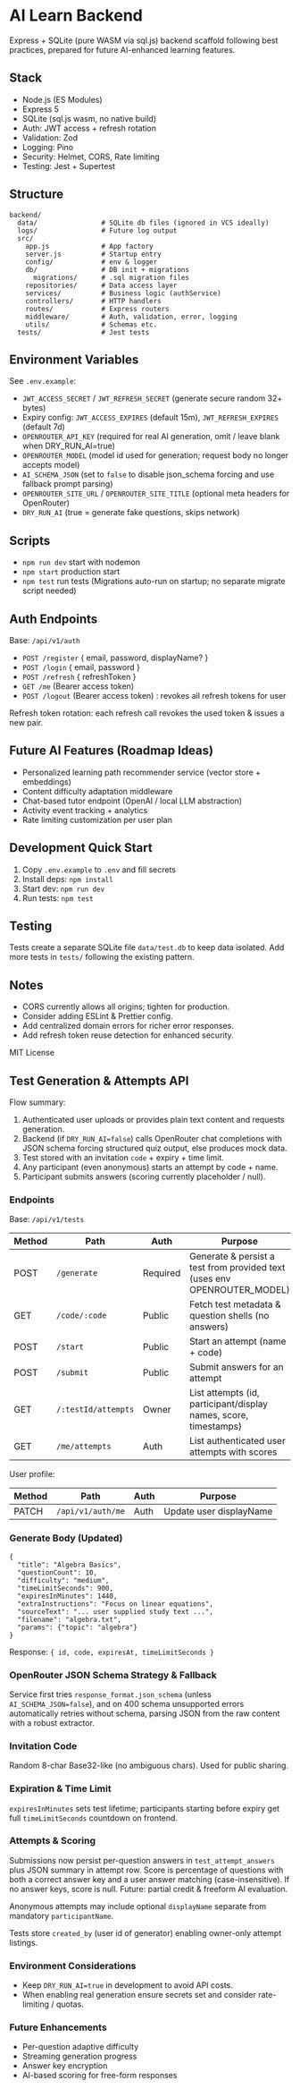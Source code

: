# AI Learn Backend

Express + SQLite (pure WASM via sql.js) backend scaffold following best practices, prepared for future AI-enhanced learning features.

## Stack

-   Node.js (ES Modules)
-   Express 5
-   SQLite (sql.js wasm, no native build)
-   Auth: JWT access + refresh rotation
-   Validation: Zod
-   Logging: Pino
-   Security: Helmet, CORS, Rate limiting
-   Testing: Jest + Supertest

## Structure

```
backend/
  data/                # SQLite db files (ignored in VCS ideally)
  logs/                # Future log output
  src/
    app.js             # App factory
    server.js          # Startup entry
    config/            # env & logger
    db/                # DB init + migrations
      migrations/      # .sql migration files
    repositories/      # Data access layer
    services/          # Business logic (authService)
    controllers/       # HTTP handlers
    routes/            # Express routers
    middleware/        # Auth, validation, error, logging
    utils/             # Schemas etc.
  tests/               # Jest tests
```

## Environment Variables

See `.env.example`:

-   `JWT_ACCESS_SECRET` / `JWT_REFRESH_SECRET` (generate secure random 32+ bytes)
-   Expiry config: `JWT_ACCESS_EXPIRES` (default 15m), `JWT_REFRESH_EXPIRES` (default 7d)
-   `OPENROUTER_API_KEY` (required for real AI generation, omit / leave blank when DRY_RUN_AI=true)
-   `OPENROUTER_MODEL` (model id used for generation; request body no longer accepts model)
-   `AI_SCHEMA_JSON` (set to `false` to disable json_schema forcing and use fallback prompt parsing)
-   `OPENROUTER_SITE_URL` / `OPENROUTER_SITE_TITLE` (optional meta headers for OpenRouter)
-   `DRY_RUN_AI` (true = generate fake questions, skips network)

## Scripts

-   `npm run dev` start with nodemon
-   `npm start` production start
-   `npm test` run tests
    (Migrations auto-run on startup; no separate migrate script needed)

## Auth Endpoints

Base: `/api/v1/auth`

-   `POST /register` { email, password, displayName? }
-   `POST /login` { email, password }
-   `POST /refresh` { refreshToken }
-   `GET /me` (Bearer access token)
-   `POST /logout` (Bearer access token) : revokes all refresh tokens for user

Refresh token rotation: each refresh call revokes the used token & issues a new pair.

## Future AI Features (Roadmap Ideas)

-   Personalized learning path recommender service (vector store + embeddings)
-   Content difficulty adaptation middleware
-   Chat-based tutor endpoint (OpenAI / local LLM abstraction)
-   Activity event tracking + analytics
-   Rate limiting customization per user plan

## Development Quick Start

1. Copy `.env.example` to `.env` and fill secrets
2. Install deps: `npm install`
3. Start dev: `npm run dev`
4. Run tests: `npm test`

## Testing

Tests create a separate SQLite file `data/test.db` to keep data isolated. Add more tests in `tests/` following the existing pattern.

## Notes

-   CORS currently allows all origins; tighten for production.
-   Consider adding ESLint & Prettier config.
-   Add centralized domain errors for richer error responses.
-   Add refresh token reuse detection for enhanced security.

MIT License

## Test Generation & Attempts API

Flow summary:

1. Authenticated user uploads or provides plain text content and requests generation.
2. Backend (if `DRY_RUN_AI=false`) calls OpenRouter chat completions with JSON schema forcing structured quiz output, else produces mock data.
3. Test stored with an invitation `code` + expiry + time limit.
4. Any participant (even anonymous) starts an attempt by code + name.
5. Participant submits answers (scoring currently placeholder / null).

### Endpoints

Base: `/api/v1/tests`

| Method | Path                | Auth     | Purpose                                                                  |
| ------ | ------------------- | -------- | ------------------------------------------------------------------------ |
| POST   | `/generate`         | Required | Generate & persist a test from provided text (uses env OPENROUTER_MODEL) |
| GET    | `/code/:code`       | Public   | Fetch test metadata & question shells (no answers)                       |
| POST   | `/start`            | Public   | Start an attempt (name + code)                                           |
| POST   | `/submit`           | Public   | Submit answers for an attempt                                            |
| GET    | `/:testId/attempts` | Owner    | List attempts (id, participant/display names, score, timestamps)         |
| GET    | `/me/attempts`      | Auth     | List authenticated user attempts with scores                             |

User profile:

| Method | Path              | Auth | Purpose                 |
| ------ | ----------------- | ---- | ----------------------- |
| PATCH  | `/api/v1/auth/me` | Auth | Update user displayName |

### Generate Body (Updated)

```
{
  "title": "Algebra Basics",
  "questionCount": 10,
  "difficulty": "medium",
  "timeLimitSeconds": 900,
  "expiresInMinutes": 1440,
  "extraInstructions": "Focus on linear equations",
  "sourceText": "... user supplied study text ...",
  "filename": "algebra.txt",
  "params": {"topic": "algebra"}
}
```

Response: `{ id, code, expiresAt, timeLimitSeconds }`

### OpenRouter JSON Schema Strategy & Fallback

Service first tries `response_format.json_schema` (unless `AI_SCHEMA_JSON=false`), and on 400 schema unsupported errors automatically retries without schema, parsing JSON from the raw content with a robust extractor.

### Invitation Code

Random 8-char Base32-like (no ambiguous chars). Used for public sharing.

### Expiration & Time Limit

`expiresInMinutes` sets test lifetime; participants starting before expiry get full `timeLimitSeconds` countdown on frontend.

### Attempts & Scoring

Submissions now persist per-question answers in `test_attempt_answers` plus JSON summary in attempt row. Score is percentage of questions with both a correct answer key and a user answer matching (case-insensitive). If no answer keys, score is null. Future: partial credit & freeform AI evaluation.

Anonymous attempts may include optional `displayName` separate from mandatory `participantName`.

Tests store `created_by` (user id of generator) enabling owner-only attempt listings.

### Environment Considerations

-   Keep `DRY_RUN_AI=true` in development to avoid API costs.
-   When enabling real generation ensure secrets set and consider rate-limiting / quotas.

### Future Enhancements

-   Per-question adaptive difficulty
-   Streaming generation progress
-   Answer key encryption
-   AI-based scoring for free-form responses
